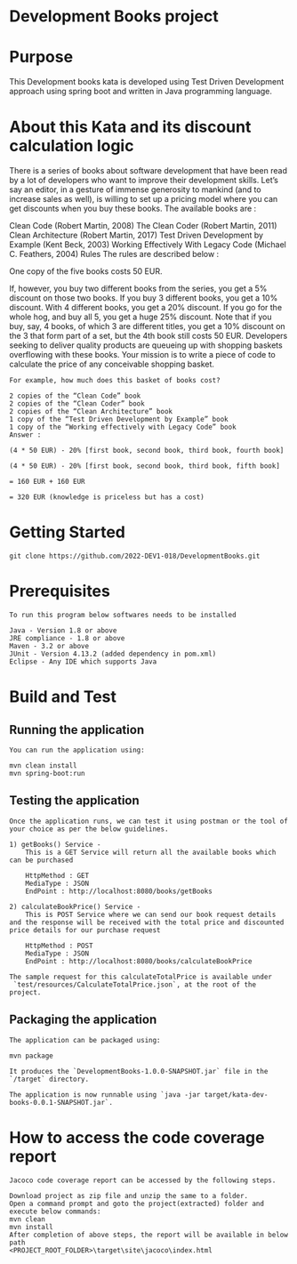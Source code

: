 # **Development Books** project


# Purpose

This Development books kata is developed using Test Driven Development approach using spring boot and written in Java programming language.


# About this Kata and its discount calculation logic

There is a series of books about software development that have been read by a lot of developers who want to improve their development skills. Let’s say an editor, in a gesture of immense generosity to mankind (and to increase sales as well), is willing to set up a pricing model where you can get discounts when you buy these books. The available books are :

Clean Code (Robert Martin, 2008)
The Clean Coder (Robert Martin, 2011)
Clean Architecture (Robert Martin, 2017)
Test Driven Development by Example (Kent Beck, 2003)
Working Effectively With Legacy Code (Michael C. Feathers, 2004)
Rules
The rules are described below :

One copy of the five books costs 50 EUR.

If, however, you buy two different books from the series, you get a 5% discount on those two books.
If you buy 3 different books, you get a 10% discount.
With 4 different books, you get a 20% discount.
If you go for the whole hog, and buy all 5, you get a huge 25% discount.
Note that if you buy, say, 4 books, of which 3 are different titles, you get a 10% discount on the 3 that form part of a set, but the 4th book still costs 50 EUR.
Developers seeking to deliver quality products are queueing up with shopping baskets overflowing with these books. Your mission is to write a piece of code to calculate the price of any conceivable shopping basket.

```
For example, how much does this basket of books cost?

2 copies of the “Clean Code” book
2 copies of the “Clean Coder” book
2 copies of the “Clean Architecture” book
1 copy of the “Test Driven Development by Example” book
1 copy of the “Working effectively with Legacy Code” book
Answer :

(4 * 50 EUR) - 20% [first book, second book, third book, fourth book]

(4 * 50 EUR) - 20% [first book, second book, third book, fifth book]

= 160 EUR + 160 EUR

= 320 EUR (knowledge is priceless but has a cost)
```
# Getting Started

`git clone https://github.com/2022-DEV1-018/DevelopmentBooks.git `

# Prerequisites
```
To run this program below softwares needs to be installed

Java - Version 1.8 or above
JRE compliance - 1.8 or above
Maven - 3.2 or above
JUnit - Version 4.13.2 (added dependency in pom.xml)
Eclipse - Any IDE which supports Java
```
# Build and Test

## Running the application
```
You can run the application using:

mvn clean install
mvn spring-boot:run
```

## Testing the application
```
Once the application runs, we can test it using postman or the tool of your choice as per the below guidelines.

1) getBooks() Service - 
	This is a GET Service will return all the available books which can be purchased

	HttpMethod : GET
	MediaType : JSON
	EndPoint : http://localhost:8080/books/getBooks

2) calculateBookPrice() Service - 
	This is POST Service where we can send our book request details and the response will be received with the total price and discounted price details for our purchase request

	HttpMethod : POST
	MediaType : JSON
	EndPoint : http://localhost:8080/books/calculateBookPrice

The sample request for this calculateTotalPrice is available under
 `test/resources/CalculateTotalPrice.json`, at the root of the project.

```
## Packaging the application
```
The application can be packaged using:

mvn package

It produces the `DevelopmentBooks-1.0.0-SNAPSHOT.jar` file in the `/target` directory.

The application is now runnable using `java -jar target/kata-dev-books-0.0.1-SNAPSHOT.jar`.
```


# How to access the code coverage report
```
Jacoco code coverage report can be accessed by the following steps.

Download project as zip file and unzip the same to a folder. 
Open a command prompt and goto the project(extracted) folder and execute below commands:
mvn clean
mvn install
After completion of above steps, the report will be available in below path
<PROJECT_ROOT_FOLDER>\target\site\jacoco\index.html
```
